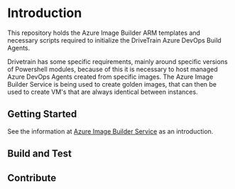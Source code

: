 # Introduction

This repository holds the Azure Image Builder ARM templates and necessary scripts required to initialize the DriveTrain Azure DevOps Build Agents.

Drivetrain has some specific requirements, mainly around specific versions of Powershell modules, because of this it is necessary to host managed Azure DevOps Agents created from specific images.  The Azure Image Builder Service is being used to create golden images, that can then be used to create VM's that are always identical between instances.

## Getting Started

See the information at [Azure Image Builder Service](https://github.com/danielsollondon/azvmimagebuilder) as an introduction.

## Build and Test

## Contribute
